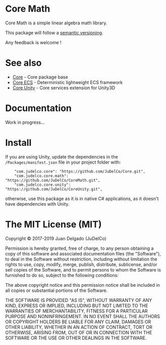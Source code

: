 Core Math
=====================

Core Math is a simple linear algebra math library.

This package will follow a [semantic versioning](http://semver.org/).

Any feedback is welcome !


See also
=====================

- [Core](https://github.com/JuDelCo/Core) - Core package base
- [Core ECS](https://github.com/JuDelCo/CoreECS) - Deterministic lightweight ECS framework
- [Core Unity](https://github.com/JuDelCo/CoreUnity) - Core services extension for Unity3D


Documentation
=====================

Work in progress...


Install
=====================

If you are using Unity, update the dependencies in the ```/Packages/manifest.json``` file in your project folder with:

```
	"com.judelco.core": "https://github.com/JuDelCo/Core.git",
	"com.judelco.core.math": "https://github.com/JuDelCo/CoreMath.git",
	"com.judelco.core.unity": "https://github.com/JuDelCo/CoreUnity.git",
```

otherwise, use this package as it is in native C# applications, as it doesn't have dependencies with Unity.


The MIT License (MIT)
=====================

Copyright © 2017-2019 Juan Delgado (JuDelCo)

Permission is hereby granted, free of charge, to any person obtaining a copy
of this software and associated documentation files (the "Software"), to deal
in the Software without restriction, including without limitation the rights
to use, copy, modify, merge, publish, distribute, sublicense, and/or sell
copies of the Software, and to permit persons to whom the Software is
furnished to do so, subject to the following conditions:

The above copyright notice and this permission notice shall be included in
all copies or substantial portions of the Software.

THE SOFTWARE IS PROVIDED "AS IS", WITHOUT WARRANTY OF ANY KIND, EXPRESS OR
IMPLIED, INCLUDING BUT NOT LIMITED TO THE WARRANTIES OF MERCHANTABILITY,
FITNESS FOR A PARTICULAR PURPOSE AND NONINFRINGEMENT. IN NO EVENT SHALL THE
AUTHORS OR COPYRIGHT HOLDERS BE LIABLE FOR ANY CLAIM, DAMAGES OR OTHER
LIABILITY, WHETHER IN AN ACTION OF CONTRACT, TORT OR OTHERWISE, ARISING FROM,
OUT OF OR IN CONNECTION WITH THE SOFTWARE OR THE USE OR OTHER DEALINGS IN
THE SOFTWARE.
